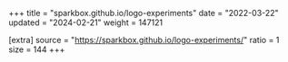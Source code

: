 +++
title = "sparkbox.github.io/logo-experiments"
date = "2022-03-22"
updated = "2024-02-21"
weight = 147121

[extra]
source = "https://sparkbox.github.io/logo-experiments/"
ratio = 1
size = 144
+++
